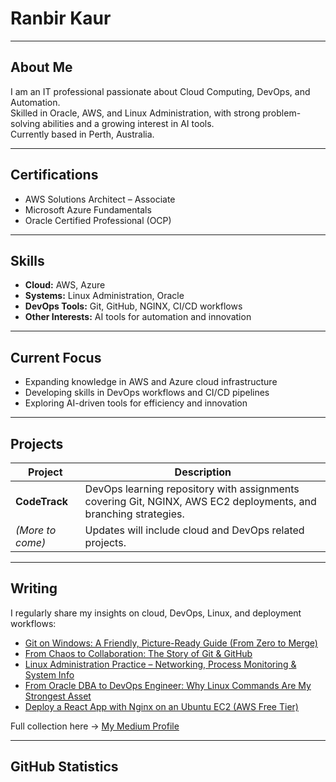 # Ranbir Kaur

---

## About Me
I am an IT professional passionate about Cloud Computing, DevOps, and Automation.  
Skilled in Oracle, AWS, and Linux Administration, with strong problem-solving abilities and a growing interest in AI tools.  
Currently based in Perth, Australia.  

---

## Certifications
- AWS Solutions Architect – Associate  
- Microsoft Azure Fundamentals  
- Oracle Certified Professional (OCP)  

---

## Skills
- **Cloud:** AWS, Azure  
- **Systems:** Linux Administration, Oracle  
- **DevOps Tools:** Git, GitHub, NGINX, CI/CD workflows  
- **Other Interests:** AI tools for automation and innovation  

---

## Current Focus
- Expanding knowledge in AWS and Azure cloud infrastructure  
- Developing skills in DevOps workflows and CI/CD pipelines  
- Exploring AI-driven tools for efficiency and innovation  

---

## Projects
| Project | Description |
|---------|-------------|
| **CodeTrack** | DevOps learning repository with assignments covering Git, NGINX, AWS EC2 deployments, and branching strategies. |
| *(More to come)* | Updates will include cloud and DevOps related projects. |

---

## Writing
I regularly share my insights on cloud, DevOps, Linux, and deployment workflows:  

- [Git on Windows: A Friendly, Picture-Ready Guide (From Zero to Merge)](https://medium.com/@ranbir11/git-on-windows-a-friendly-picture-ready-guide-from-zero-to-merge-fa42f46a40fa)  
- [From Chaos to Collaboration: The Story of Git & GitHub](https://medium.com/@ranbir11/from-chaos-to-collaboration-the-story-of-git-github-49f78ac43203)  
- [Linux Administration Practice – Networking, Process Monitoring & System Info](https://medium.com/@ranbir11/linux-administration-practice-networking-process-monitoring-system-info-a978cce0dcd0)  
- [From Oracle DBA to DevOps Engineer: Why Linux Commands Are My Strongest Asset](https://medium.com/@ranbir11/from-oracle-dba-to-devops-engineer-why-linux-commands-are-my-strongest-asset-1ff953645f1c)  
- [Deploy a React App with Nginx on an Ubuntu EC2 (AWS Free Tier)](https://medium.com/@ranbir11/deploy-a-react-app-with-nginx-on-an-ubuntu-ec2-aws-free-tier-70012ee058e9)  

Full collection here → [My Medium Profile](https://medium.com/@ranbir11)  

---

## GitHub Statistics
